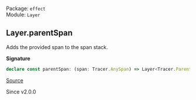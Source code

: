 Package: `effect`<br />
Module: `Layer`<br />

## Layer.parentSpan

Adds the provided span to the span stack.

**Signature**

```ts
declare const parentSpan: (span: Tracer.AnySpan) => Layer<Tracer.ParentSpan>
```

[Source](https://github.com/Effect-TS/effect/tree/main/packages/effect/src/Layer.ts#L999)

Since v2.0.0